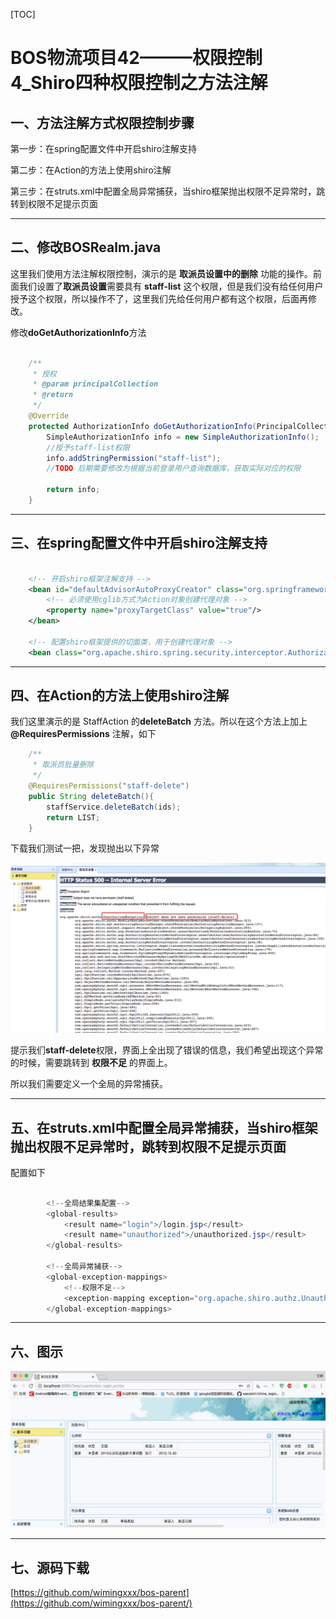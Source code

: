 
[TOC]


# BOS物流项目42———权限控制4\_Shiro四种权限控制之方法注解




## 一、方法注解方式权限控制步骤

第一步：在spring配置文件中开启shiro注解支持

第二步：在Action的方法上使用shiro注解

第三步：在struts.xml中配置全局异常捕获，当shiro框架抛出权限不足异常时，跳转到权限不足提示页面



---

## 二、修改BOSRealm.java

这里我们使用方法注解权限控制，演示的是 **取派员设置中的删除** 功能的操作。前面我们设置了**取派员设置**需要具有 **staff-list** 这个权限，但是我们没有给任何用户授予这个权限，所以操作不了，这里我们先给任何用户都有这个权限，后面再修改。

修改**doGetAuthorizationInfo**方法

```java

    /**
     * 授权
     * @param principalCollection
     * @return
     */
    @Override
    protected AuthorizationInfo doGetAuthorizationInfo(PrincipalCollection principalCollection) {
        SimpleAuthorizationInfo info = new SimpleAuthorizationInfo();
        //授予staff-list权限
        info.addStringPermission("staff-list");
        //TODO 后期需要修改为根据当前登录用户查询数据库，获取实际对应的权限

        return info;
    }
```


---

## 三、在spring配置文件中开启shiro注解支持


```xml

    <!-- 开启shiro框架注解支持 -->
    <bean id="defaultAdvisorAutoProxyCreator" class="org.springframework.aop.framework.autoproxy.DefaultAdvisorAutoProxyCreator">
        <!-- 必须使用cglib方式为Action对象创建代理对象 -->
        <property name="proxyTargetClass" value="true"/>
    </bean>

    <!-- 配置shiro框架提供的切面类，用于创建代理对象 -->
    <bean class="org.apache.shiro.spring.security.interceptor.AuthorizationAttributeSourceAdvisor"/>
```

---

## 四、在Action的方法上使用shiro注解

我们这里演示的是 StaffAction 的**deleteBatch** 方法。所以在这个方法上加上 **@RequiresPermissions** 注解，如下

```java
    /**
     * 取派员批量删除
     */
    @RequiresPermissions("staff-delete")
    public String deleteBatch(){
        staffService.deleteBatch(ids);
        return LIST;
    }

```

下载我们测试一把，发现抛出以下异常

![](../image/42/1.png)

提示我们**staff-delete**权限，界面上全出现了错误的信息，我们希望出现这个异常的时候，需要跳转到 **权限不足** 的界面上。

所以我们需要定义一个全局的异常捕获。


---


## 五、在struts.xml中配置全局异常捕获，当shiro框架抛出权限不足异常时，跳转到权限不足提示页面

配置如下

```java

        <!--全局结果集配置-->
        <global-results>
            <result name="login">/login.jsp</result>
            <result name="unauthorized">/unauthorized.jsp</result>
        </global-results>

        <!--全局异常捕获-->
        <global-exception-mappings>
            <!--权限不足-->
            <exception-mapping exception="org.apache.shiro.authz.UnauthorizedException" result="unauthorized"></exception-mapping>
        </global-exception-mappings>

```

---


## 六、图示

![](../image/42/1.gif)


---

## 七、源码下载

[https://github.com/wimingxxx/bos-parent](https://github.com/wimingxxx/bos-parent/)